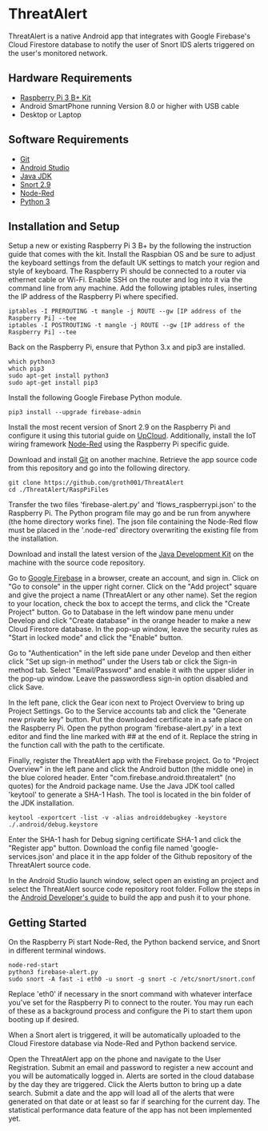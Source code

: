 # ThreatAlert

ThreatAlert is a native Android app that integrates with Google Firebase's Cloud Firestore database to notify the user of Snort IDS alerts triggered on the user's monitored network.

## Hardware Requirements

* [Raspberry Pi 3 B+ Kit](https://www.canakit.com/raspberry-pi/pi-3-model-b-plus-kits)
* Android SmartPhone running Version 8.0 or higher with USB cable
* Desktop or Laptop

## Software Requirements

* [Git](https://git-scm.com/)
* [Android Studio](https://developer.android.com/studio)
* [Java JDK](https://www.oracle.com/technetwork/java/javase/downloads/jdk8-downloads-2133151.html)
* [Snort 2.9](https://www.snort.org/)
* [Node-Red](https://nodered.org/)
* [Python 3](https://www.python.org/downloads/)

## Installation and Setup

Setup a new or existing Raspberry Pi 3 B+ by the following the instruction guide that comes with the kit. Install the Raspbian OS and be sure to adjust the keyboard settings from the default UK settings to match your region and style of keyboard. The Raspberry Pi should be connected to a router via ethernet cable or Wi-Fi. Enable SSH on the router and log into it via the command line from any machine. Add the following iptables rules, inserting the IP address of the Raspberry Pi where specified.
```
iptables -I PREROUTING -t mangle -j ROUTE --gw [IP address of the Raspberry Pi] --tee
iptables -I POSTROUTING -t mangle -j ROUTE --gw [IP address of the Raspberry Pi] --tee
``` 

Back on the Raspberry Pi, ensure that Python 3.x and pip3 are installed.
```
which python3
which pip3
sudo apt-get install python3
sudo apt-get install pip3
```
Install the following Google Firebase Python module.
```
pip3 install --upgrade firebase-admin
```
Install the most recent version of Snort 2.9 on the Raspberry Pi and configure it using this tutorial guide on [UpCloud](https://upcloud.com/community/tutorials/installing-snort-on-debian/).
Additionally, install the IoT wiring framework [Node-Red](https://nodered.org/docs/hardware/raspberrypi) using the Raspberry Pi specific guide.

Download and install [Git](https://git-scm.com/) on another machine. Retrieve the app source code from this repository and go into the following directory.
```
git clone https://github.com/groth001/ThreatAlert
cd ./ThreatAlert/RaspPiFiles
```
Transfer the two files 'firebase-alert.py' and 'flows_raspberrypi.json' to the Raspberry Pi. The Python program file may go and be run from anywhere (the home directory works fine). The json file containing the Node-Red flow must be placed in the '.node-red' directory overwriting the existing file from the installation.

Download and install the latest version of the [Java Development Kit](https://www.oracle.com/technetwork/java/javase/downloads/jdk8-downloads-2133151.html) on the machine with the source code repository.


Go to [Google Firebase](https://firebase.google.com/) in a browser, create an account, and sign in. Click on "Go to console" in the upper right corner. Click on the "Add project" square and give the project a name (ThreatAlert or any other name). Set the region to your location, check the box to accept the terms, and click the "Create Project" button. Go to Database in the left window pane menu under Develop and click "Create database" in the orange header to make a new Cloud Firestore database. In the pop-up window, leave the security rules as "Start in locked mode" and click the "Enable" button.

Go to "Authentication" in the left side pane under Develop and then either click "Set up sign-in method" under the Users tab or click the Sign-in method tab. Select "Email/Password" and enable it with the upper slider in the pop-up window. Leave the passwordless sign-in option disabled and click Save.

In the left pane, click the Gear icon next to Project Overview to bring up Project Settings. Go to the Service accounts tab and click the "Generate new private key" button. Put the downloaded certificate in a safe place on the Raspberry Pi. Open the python program 'firebase-alert.py' in a text editor and find the line marked with ## at the end of it. Replace the string in the function call with the path to the certificate.

Finally, register the ThreatAlert app with the Firebase project. Go to "Project Overview" in the left pane and click the Android button (the middle one) in the blue colored header. Enter "com.firebase.android.threatalert" (no quotes) for the Android package name. Use the Java JDK tool called 'keytool' to generate a SHA-1 Hash. The tool is located in the bin folder of the JDK installation.
```
keytool -exportcert -list -v -alias androiddebugkey -keystore ./.android/debug.keystore
```
Enter the SHA-1 hash for Debug signing certificate SHA-1 and click the "Register app" button. Download the config file named 'google-services.json' and place it in the app folder of the Github repository of the ThreatAlert source code.

In the Android Studio launch window, select open an existing an project and select the ThreatAlert source code repository root folder. Follow the steps in the [Android Developer's guide](https://developer.android.com/training/basics/firstapp/running-app) to build the app and push it to your phone.

## Getting Started

On the Raspberry Pi start Node-Red, the Python backend service, and Snort in different terminal windows.
```
node-red-start
python3 firebase-alert.py
sudo snort -A fast -i eth0 -u snort -g snort -c /etc/snort/snort.conf
```
Replace 'eth0' if necessary in the snort command with whatever interface you've set for the Raspberry Pi to connect to the router. You may run each of these as a background process and configure the Pi to start them upon booting up if desired.

When a Snort alert is triggered, it will be automatically uploaded to the Cloud Firestore database via Node-Red and Python backend service.

Open the ThreatAlert app on the phone and navigate to the User Registration. Submit an email and password to register a new account and you will be automatically logged in. Alerts are sorted in the cloud database by the day they are triggered. Click the Alerts button to bring up a date search. Submit a date and the app will load all of the alerts that were generated on that date or at least so far if searching for the current day. The statistical performance data feature of the app has not been implemented yet.
